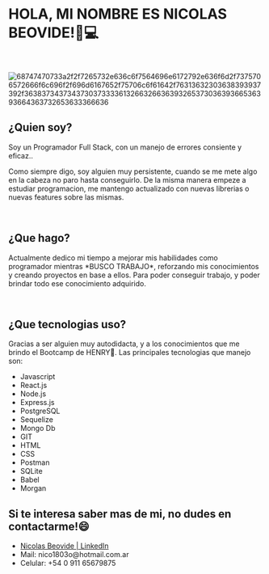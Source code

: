 ### <h1> HOLA, MI NOMBRE ES NICOLAS BEOVIDE!👾💻</h1>
<br/>

![68747470733a2f2f7265732e636c6f7564696e6172792e636f6d2f7375706572666f6c696f2f696d6167652f75706c6f61642f76313632303638393937392f363837343734373037333361326632663639326537303639366536393664363732653633366636](https://user-images.githubusercontent.com/104478980/219165521-b78d26d5-bd86-4014-a2d2-54d89e1f9121.gif)

<h2>¿Quien soy?</h2>
<p>Soy un Programador Full Stack, con un manejo de errores consiente y eficaz..

Como siempre digo, soy alguien muy persistente, cuando se me mete algo en la cabeza no paro hasta conseguirlo. De la misma manera empeze a estudiar programacion, me mantengo actualizado con nuevas librerias o nuevas features sobre las mismas.</p>
<br/>
<h2>¿Que hago?</h2>
<p>Actualmente dedico mi tiempo a mejorar mis habilidades como programador mientras *BUSCO TRABAJO*, reforzando mis conocimientos y creando proyectos en base a ellos. 
Para poder conseguir trabajo, y poder brindar todo ese conocimiento adquirido.</p>
<br/>

<h2>¿Que tecnologias uso?</h2>
<p>Gracias a ser alguien muy autodidacta, y a los conocimientos que me brindo el Bootcamp de HENRY🚀. Las principales tecnologias que manejo son:
  <ul>
    <li>Javascript</li>
    <li>React.js</li>
    <li>Node.js</li>
    <li>Express.js</li>
    <li>PostgreSQL</li>
    <li>Sequelize</li>
    <li>Mongo Db</li>
    <li>GIT</li>
    <li>HTML</li>
    <li>CSS</li>
    <li>Postman</li>
    <li>SQLite</li>
    <li>Babel</li>
    <li>Morgan</li>
  </ul>
</p>

<h2>Si te interesa saber mas de mi, no dudes en contactarme!😄</h2>
  <ul>
    <li> <a Target="_blank" href='https://www.linkedin.com/in/nicolas-beovide/'> Nicolas Beovide | LinkedIn </a> </li>
    <li> Mail: nico1803o@hotmail.com.ar </li>
    <li> Celular: +54 0 911 65679875 </li>
 </ul>


<!--
**nico1803/nico1803** is a ✨ _special_ ✨ repository because its `README.md` (this file) appears on your GitHub profile.

Here are some ideas to get you started:

- 🔭 I’m currently working on ...
- 🌱 I’m currently learning ...
- 👯 I’m looking to collaborate on ...
- 🤔 I’m looking for help with ...
- 💬 Ask me about ...
- 📫 How to reach me: ...
- 😄 Pronouns: ...
- ⚡ Fun fact: ...
-->

